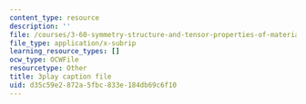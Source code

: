 ```yaml
---
content_type: resource
description: ''
file: /courses/3-60-symmetry-structure-and-tensor-properties-of-materials-fall-2005/d35c59e2872a5fbc833e184db69c6f10_dGd519SL114.vtt
file_type: application/x-subrip
learning_resource_types: []
ocw_type: OCWFile
resourcetype: Other
title: 3play caption file
uid: d35c59e2-872a-5fbc-833e-184db69c6f10
---
```

